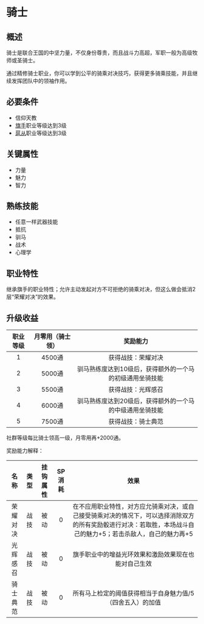 # 骑士

## 概述

骑士是联合王国的中坚力量，不仅身份尊贵，而且战斗力高超，军职一般为高级牧师或圣骑士。

通过精修骑士职业，你可以学到公平的骑乘对决技巧，获得更多骑乘技能，并且继续发挥团队中的领袖作用。

## 必要条件

* 信仰天教
* <a href="../../../basicJob/Standard-bearer" target="_blank">旗手</a>职业等级达到3级
* <a href="../squire" target="_blank">扈从</a>职业等级达到3级

## 关键属性

* 力量
* 魅力
* 智力

## 熟练技能

* 任意一样武器技能
* 抵抗
* 驯马
* 战术
* 心理学
  
## 职业特性

继承旗手的职业特性；允许主动发起对方不可拒绝的骑乘对决，但这么做会抵消2层“荣耀对决”的效果。

## 升级收益

职业等级|月零用（骑士领）|奖励能力
:--:|:--:|:--:
1|4500通|获得战技：荣耀对决
2|5000通|驯马熟练度达到10级后，获得额外的一个马的初级通用坐骑技能
3|5500通|获得战技：光辉感召
4|6000通|驯马熟练度达到20级后，获得额外的一个马的中级通用坐骑技能
5|7500通|获得战技：骑士典范

社群等级每比骑士领高一级，月零用再+2000通。

奖励能力解释：

名称|类型|挂钩属性|SP消耗|效果
:--:|:--:|:--:|:--:|:--:
荣耀对决|战技|被动|0|在不应用职业特性，对方应允骑乘对决，或自己接受骑乘对决的情况下，可以选择消除双方的所有奖励骰进行对决：若取胜，本场战斗自己的魅力+5；若击杀敌人，自己的魅力再+5
光辉感召|战技|被动|0|旗手职业中的增益光环效果和激励效果现在也能对自己生效
骑士典范|战技|被动|0|所有马上检定的阈值获得相当于自身魅力值/5（四舍五入）的加值
